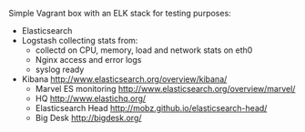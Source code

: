 Simple Vagrant box with an ELK stack for testing purposes:
* Elasticsearch
* Logstash collecting stats from:
  * collectd on CPU, memory, load and network stats on eth0
  * Nginx access and error logs
  * syslog ready
* Kibana   http://www.elasticsearch.org/overview/kibana/
   * Marvel ES monitoring  http://www.elasticsearch.org/overview/marvel/
   * HQ http://www.elastichq.org/
   * Elasticsearch Head  http://mobz.github.io/elasticsearch-head/
   * Big Desk  http://bigdesk.org/